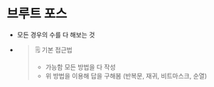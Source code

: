 # 브루트 포스
- 모든 경우의 수를 다 해보는 것
- > 🗒️ 기본 접근법  
  > - 가능함 모든 방법을 다 작성
  > - 위 방법을 이용해 답을 구해봄 (반복문, 재귀, 비트마스크, 순열)
